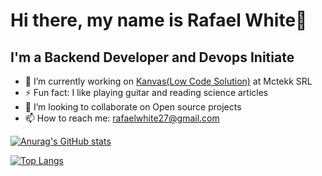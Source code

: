 # Hi there, my name is Rafael White👋

## I'm a Backend Developer and Devops Initiate

- 🔭 I’m currently working on [Kanvas(Low Code Solution)](https://github.com/bakaphp/kanvas-core) at Mctekk SRL
- ⚡ Fun fact: I like playing guitar and reading science articles
- 👯 I’m looking to collaborate on Open source projects
- 📫 How to reach me: rafaelwhite27@gmail.com

[![Anurag's GitHub stats](https://github-readme-stats.vercel.app/api?username=rwhite27&theme=onedark&show_icons=true&count_private=true)](https://github.com/anuraghazra/github-readme-stats)

[![Top Langs](https://github-readme-stats.vercel.app/api/top-langs?username=rwhite27)](https://github.com/anuraghazra/github-readme-stats)